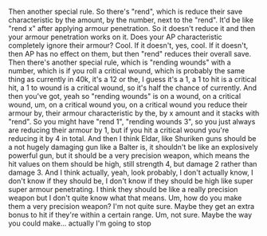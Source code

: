 ﻿Then another special rule. So there's "rend", which is reduce their save characteristic
by the amount, by the number, next to the "rend". It'd be like "rend x" after applying
armour penetration. So it doesn't reduce it and then your armour penetration works on
it. Does your AP characteristic completely ignore their armour? Cool. If it doesn't,
yes, cool. If it doesn't, then AP has no effect on them, but then "rend" reduces their
overall save. Then there's another special rule, which is "rending wounds" with a number,
which is if you roll a critical wound, which is probably the same thing as currently in
40k, it's a 12 or the, I guess it's a 1, a 1 to hit is a critical hit, a 1 to wound
is a critical wound, so it's half the chance of currently. And
then you've got, yeah so "rending wounds" is on a wound, on a critical wound, um, on
a critical wound you, on a critical wound you reduce their armour by, their armour characteristic
by the, by x amount and it stacks with "rend". So you might have "rend 1", "rending wounds
3", so you just always are reducing their armour by 1, but if you hit a critical wound you're
reducing it by 4 in total. And then I think Eldar, like Shuriken guns should be a not
hugely damaging gun like a Balter is, it shouldn't be like an explosively powerful gun, but it
should be a very precision weapon, which means the hit values on them should be high, still
strength 4, but damage 2 rather than damage 3. And I think actually, yeah, look probably,
I don't actually know, I don't know if they should be, I don't know if they should be
high like super super armour penetrating. I think they should be like a really precision
weapon but I don't quite know what that means. Um, how do you make them a very precision
weapon? I'm not quite sure. Maybe they get an extra bonus to hit if they're within a
certain range. Um, not sure. Maybe the way you could make... actually I'm going to stop
